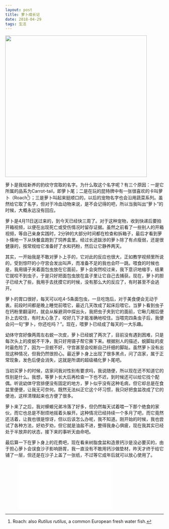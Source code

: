 ```yaml
---
layout: post
title: 萝卜成长记
date: 2018-04-29
tags: 生活
---
```

<a href="https://i.imgur.com/ijadMvF.jpg" data-lightbox='Roach' title-lightbox='我萌吗？'><img src="https://i.imgur.com/UTv6Yng.jpg?1" width='450px'></a>

萝卜是我给新养的豹纹守宫取的名字。为什么取这个名字呢？有三个原因：一是它所属的品系为Carrot-tail，即萝卜尾；二是在玩的昆特牌中有一张很喜欢的卡叫萝卜（Roach[^1]）；三是萝卜叫起来挺顺口的，以后的宠物名字也会沿用蔬菜系列。虽然给它取了名字，但对于冷血动物来说，是不会记得的吧，所以当我叫出“萝卜”的时候，大概永远没有回应。

萝卜是4月11日送过来的，到今天已经快三周了。对于这种宠物，收到快递后要拍开箱视频，以便在出现死亡或受伤情况时留存证据。虽然之前看了一些别人的开箱视频，等自己亲身实践时，2分钟的大部分时间都在检查和拆箱子，最后才看到萝卜倏地一下从快餐盒跑到了饲养盒里。经过长途跋涉的萝卜除了有点瘦弱，还是很健康的，按常规给它准备好了水和钙粉，然后让它静养两天。

其实，一开始我是不敢对萝卜上手的，它对此的反应也很大，正如教学视频里所说的，受到惊吓的小守宫会发出叫声，而准备不足的我也会吓一跳。喂食的时候也是，我用镊子夹着面包虫放在它面前，萝卜会突然咬过来，我下意识地缩手，结果它就咬不到虫子，于是只好把面包虫放在盒子里让它自己去捕获。现在，萝卜的胆子已经大了些，我用手去抚摸它的时候，没有那么大的反应了，有时甚至不会逃开。

萝卜的胃口很好，每天可以吃4-5条面包虫，一旦吃饱后，对于美食便会无动于衷。前段时间都是晚上睡觉前喂它，最近几天改成了起床后喂它。当萝卜看到虫子在钙粉里翻滚时，就会从躲避洞中探出头，我把虫子夹到它的面前，它瞅几眼后便扑上去咬住，有时太心急了，咬好几下才能准确地咬住。当喂完四条虫子后，我便会问一句“萝卜，你还吃吗？”。现在，喂萝卜已经成了每天的一大乐趣。

幼体守宫好像两周左右蜕一次皮，萝卜已经蜕了两次了，目前没有遇到困难，只是每次头上的皮蜕不干净，我只好用镊子帮它撕下来。根据别人的描述，蜕脚趾的皮时最危险了，因为一旦蜕不好，守宫甚至会咬断自己纤细的脚趾。虽然萝卜没有出现这种情况，但我仍然很担心。最近萝卜身上出现了很多黑点，问了店家，属于正常现象，发色后便会消失，这就是所谓的超级橘化萝卜尾吧。

当初买萝卜的时候，店家问我对性别有要求吗，我说随便，所以现在还不知道它的性别是什么。我想，等萝卜长大后再检查一下也不迟，到时候还可以给它找个配偶。听说幼体守宫排便没有固定的地方，萝卜似乎没有这种毛病，但它却总是在食盆里便便，让我无可奈何。既然无法纠正它这个坏习惯，我只好把食盆改成了它的便池，这样清理起来也方便了很多。

萝卜来了之后，我对蝾螈兄弟冷落了好多，但仍然每天试着喂一下那个绝食的家伙，而它也总是不耐烦地摇着头躲开。这种情况已经持续一个多月了吧，而它竟然还活着，让我也很是惊讶，但以后该怎么办呢，我不知道。刚开始的时候，我也尝试了各种方法，好劝歹劝，但它就是油盐不进，整得我身心俱疲，现在我其实已经处于半放弃的状态，接下来的事听天由命吧。

最后算一下在萝卜身上的花费吧，现在看来树脂食盆和造景钙沙是没必要买的，由于担心萝卜会误食沙子影响肠胃，我一直没有不敢用钙沙做垫材，昨天才终于给它铺了一层，但还是在沙子上盖了一张纸，不过等它成年后就可以放心使用了。

<figure>
      <embed type="image/svg+xml" src="/assets/roach_cost.svg" />
</figure>

[^1]: Roach: also *Rutilus rutilus*, a common European fresh water fish.
